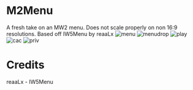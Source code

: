 # M2Menu
A fresh take on an MW2 menu. Does not scale properly on non 16:9 resolutions. Based off IW5Menu by reaaLx
![menu](https://i.imgur.com/2Gg3yz7.jpg)
![menudrop](https://i.imgur.com/MfBuc89.jpg)
![play](https://i.imgur.com/q1ajHXL.jpg)
![cac](https://i.imgur.com/gf0d2Lw.jpg)
![priv](https://i.imgur.com/57pssTT.jpg)


# Credits
reaaLx - IW5Menu
